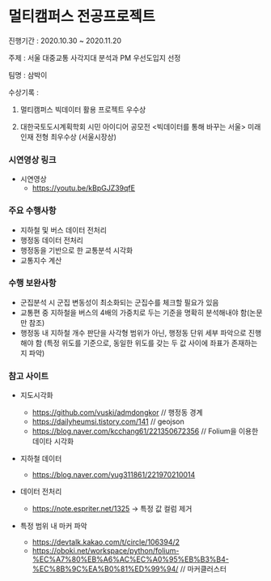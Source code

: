 # 멀티캠퍼스 전공프로젝트

진행기간 : 2020.10.30 ~ 2020.11.20

주제 : 서울 대중교통 사각지대 분석과 PM 우선도입지 선정

팀명 : 삼박이

수상기록 : 

1) 멀티캠퍼스 빅데이터 활용 프로젝트 우수상

2) 대한국토도시계획학회 시민 아이디어 공모전 <빅데이터를 통해 바꾸는 서울> 미래인재 전형 최우수상 (서울시장상)



### 시연영상 링크

- 시연영상
  - https://youtu.be/kBpGJZ39qfE



### 주요 수행사항

- 지하철 및 버스 데이터 전처리
- 행정동 데이터 전처리
- 행정동을 기반으로 한 교통분석 시각화
- 교통지수 계산



### 수행 보완사항

- 군집분석 시 군집 변동성이 최소화되는 군집수를 체크할 필요가 있음
- 교통편 중 지하철을 버스의 4배의 가중치로 두는 기준을 명확히 분석해내야 함(논문만 참조)
- 행정동 내 지하철 개수 판단을 사각형 범위가 아닌, 행정동 단위 세부 파악으로 진행해야 함 (특정 위도를 기준으로, 동일한 위도를 갖는 두 값 사이에 좌표가 존재하는 지 파악)





### 참고 사이트

- 지도시각화
  - https://github.com/vuski/admdongkor // 행정동 경계
  - https://dailyheumsi.tistory.com/141 // geojson
  - https://blog.naver.com/kcchang61/221350672356 // Folium을 이용한 데이타 시각화

- 지하철 데이터
  - https://blog.naver.com/yug311861/221970210014

- 데이터 전처리
  - https://note.espriter.net/1325 -> 특정 값 컬럼 제거

- 특정 범위 내 마커 파악
  - https://devtalk.kakao.com/t/circle/106394/2
  - https://oboki.net/workspace/python/folium-%EC%A7%80%EB%A6%AC%EC%A0%95%EB%B3%B4-%EC%8B%9C%EA%B0%81%ED%99%94/ // 마커클러스터
